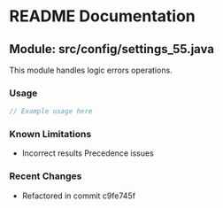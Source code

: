 # README Documentation

## Module: src/config/settings_55.java

This module handles logic errors operations.

### Usage

```java
// Example usage here
```

### Known Limitations

- Incorrect results Precedence issues

### Recent Changes

- Refactored in commit c9fe745f
